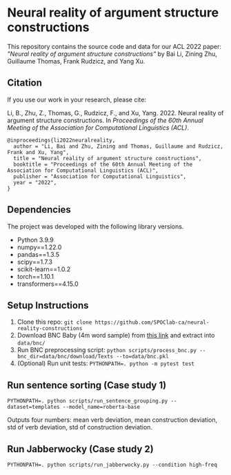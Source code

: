 # Neural reality of argument structure constructions

This repository contains the source code and data for our ACL 2022 paper: *"Neural reality of argument structure constructions"* by Bai Li, Zining Zhu, Guillaume Thomas, Frank Rudzicz, and Yang Xu.

## Citation

If you use our work in your research, please cite:

Li, B., Zhu, Z., Thomas, G., Rudzicz, F., and Xu, Yang. 2022. Neural reality of argument structure constructions. In *Proceedings of the 60th Annual Meeting of the Association for Computational Linguistics (ACL)*.

```
@inproceedings{li2022neuralreality,
  author = "Li, Bai and Zhu, Zining and Thomas, Guillaume and Rudzicz, Frank and Xu, Yang",
  title = "Neural reality of argument structure constructions",
  booktitle = "Proceedings of the 60th Annual Meeting of the Association for Computational Linguistics (ACL)",
  publisher = "Association for Computational Linguistics",
  year = "2022",
}
```

## Dependencies

The project was developed with the following library versions.

* Python 3.9.9
* numpy==1.22.0
* pandas==1.3.5
* scipy==1.7.3
* scikit-learn==1.0.2
* torch==1.10.1
* transformers==4.15.0

## Setup Instructions

1. Clone this repo: `git clone https://github.com/SPOClab-ca/neural-reality-constructions`
2. Download BNC Baby (4m word sample) from [this link](http://www.natcorp.ox.ac.uk/) and extract into `data/bnc/`
3. Run BNC preprocessing script: `python scripts/process_bnc.py --bnc_dir=data/bnc/download/Texts --to=data/bnc.pkl`
2. (Optional) Run unit tests: `PYTHONPATH=. python -m pytest test`

## Run sentence sorting (Case study 1)

```
PYTHONPATH=. python scripts/run_sentence_grouping.py --dataset=templates --model_name=roberta-base
```

Outputs four numbers: mean verb deviation, mean construction deviation, std of verb deviation, std of construction deviation.

## Run Jabberwocky (Case study 2)

```
PYTHONPATH=. python scripts/run_jabberwocky.py --condition high-freq
```
